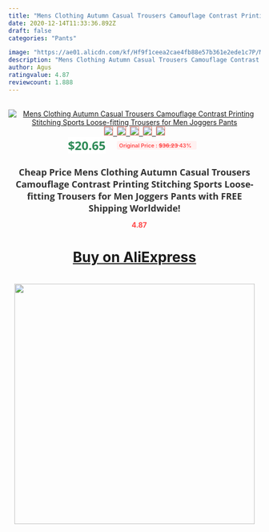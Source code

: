 ```yaml
---
title: "Mens Clothing Autumn Casual Trousers Camouflage Contrast Printing Stitching Sports Loose-fitting Trousers for Men Joggers Pants"
date: 2020-12-14T11:33:36.892Z
draft: false
categories: "Pants"

image: "https://ae01.alicdn.com/kf/Hf9f1ceea2cae4fb88e57b361e2ede1c7P/Mens-Clothing-Autumn-Casual-Trousers-Camouflage-Contrast-Printing-Stitching-Sports-Loose-fitting-Trousers-for-Men-Joggers.jpg"
description: "Mens Clothing Autumn Casual Trousers Camouflage Contrast Printing Stitching Sports Loose-fitting Trousers for Men Joggers Pants"
author: Agus
ratingvalue: 4.87
reviewcount: 1.888
---
```

<br>
<div style="text-align: center;">
<a href="https://s.click.aliexpress.com/e/_9wb2Gz" target="_blank" rel="nofollow noopener noreferrer"><img alt="Mens Clothing Autumn Casual Trousers Camouflage Contrast Printing Stitching Sports Loose-fitting Trousers for Men Joggers Pants" class="magnifier-image" src="https://ae01.alicdn.com/kf/Hf9f1ceea2cae4fb88e57b361e2ede1c7P/Mens-Clothing-Autumn-Casual-Trousers-Camouflage-Contrast-Printing-Stitching-Sports-Loose-fitting-Trousers-for-Men-Joggers.jpg_640x640.jpg">
<br>
<img style="border:1px solid salmon" src="https://ae01.alicdn.com/kf/Hf9f1ceea2cae4fb88e57b361e2ede1c7P/Mens-Clothing-Autumn-Casual-Trousers-Camouflage-Contrast-Printing-Stitching-Sports-Loose-fitting-Trousers-for-Men-Joggers.jpg_120x120.jpg">&nbsp;&nbsp;<img style="border:1px solid salmon" src="https://ae01.alicdn.com/kf/H8aea4b6653fb453a8606261d380fc4caD/Mens-Clothing-Autumn-Casual-Trousers-Camouflage-Contrast-Printing-Stitching-Sports-Loose-fitting-Trousers-for-Men-Joggers.jpg_120x120.jpg">&nbsp;&nbsp;<img style="border:1px solid salmon" src="https://ae01.alicdn.com/kf/H4b11f478eb5f4660ba13678df79f0453N/Mens-Clothing-Autumn-Casual-Trousers-Camouflage-Contrast-Printing-Stitching-Sports-Loose-fitting-Trousers-for-Men-Joggers.jpg_120x120.jpg">&nbsp;&nbsp;<img style="border:1px solid salmon" src="https://ae01.alicdn.com/kf/Hb368ae8ff7184325a8e95cd9e2188123Q/Mens-Clothing-Autumn-Casual-Trousers-Camouflage-Contrast-Printing-Stitching-Sports-Loose-fitting-Trousers-for-Men-Joggers.jpg_120x120.jpg">&nbsp;&nbsp;<img style="border:1px solid salmon" src="https://ae01.alicdn.com/kf/He165e1511f484d01b68d1414a24eca6aE/Mens-Clothing-Autumn-Casual-Trousers-Camouflage-Contrast-Printing-Stitching-Sports-Loose-fitting-Trousers-for-Men-Joggers.jpg_120x120.jpg"></a></div><br0>
<div style="text-align: center;"><span style="background-color: white; border: 0px; box-sizing: border-box; color: seagreen; display: inline-block; font-family: &quot;open sans&quot; , &quot;arial&quot; , &quot;helvetica&quot; , sans-serif , &quot;heiti&quot;; font-size: 24px; font-stretch: inherit; font-weight: 700; line-height: inherit; margin: 0px 10px 0px 0px; padding: 0px; vertical-align: middle;">$20.65 </span>
<span style="background: rgb(255 , 241 , 241); border-radius: 3px; border: 0px; box-sizing: border-box; color: #ff4747; display: inline-block; font-family: inherit; font-size: 12px; font-stretch: inherit; font-style: inherit; font-variant: inherit; font-weight: 600; line-height: inherit; margin: 0px; padding: 2px 5px; transform: scale(0.9); vertical-align: middle;">Original Price : <b style="text-decoration: line-through;">$36.23 </b> 43%&nbsp;&nbsp;</span></div>
<h1 style="color: #333333; display: inline-block; font-family: &quot;open sans&quot; , &quot;arial&quot; , &quot;helvetica&quot; , sans-serif , &quot;heiti&quot;; font-size: 18px; font-stretch: inherit; font-weight: 700; text-align: center;">Cheap Price Mens Clothing Autumn Casual Trousers Camouflage Contrast Printing Stitching Sports Loose-fitting Trousers for Men Joggers Pants with FREE Shipping Worldwide!</h1>
<div style="color: #ff4747; text-align: center;">
<img src="https://4.bp.blogspot.com/-M0ZcTcb-5uY/XleCXlxnR4I/AAAAAAAAAEc/OrjgMkXV1oMQFaCRZj5HQwOCBcu3w1FegCPcBGAYYCw/s1600/star.png" style="height: 15px;">&nbsp;<b>4.87</b></div>
<div class="button_cont" align="center"><a class="buynow_a" href="https://s.click.aliexpress.com/e/_9wb2Gz" target="_blank" rel="nofollow noopener noreferrer"><H1>Buy on AliExpress</H1></a></div><br>
<div class="separator" style="clear: both; text-align: center;">
<img src="https://lh3.googleusercontent.com/-pTy5HemUv9M/XlePHvY0dAI/AAAAAAAAAE4/0nX5iRUoIWY8eMW9Dpxeirr157OZliDIgCLcBGAsYHQ/s1600/badge.gif" width="480">
</div>
